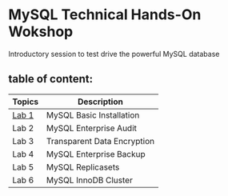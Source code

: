 # MySQL Technical Hands-On Wokshop

Introductory session to test drive the powerful MySQL database

## table of content:
| Topics | Description |
|--------|--------------------------|
| [Lab 1](https://github.com/tripplea-sg/MySQL-Test-Drive/tree/master/Lab1) | MySQL Basic Installation |
| Lab 2 | MySQL Enterprise Audit   |
| Lab 3 | Transparent Data Encryption |
| Lab 4 | MySQL Enterprise Backup |
| Lab 5 | MySQL Replicasets |
| Lab 6 | MySQL InnoDB Cluster |



